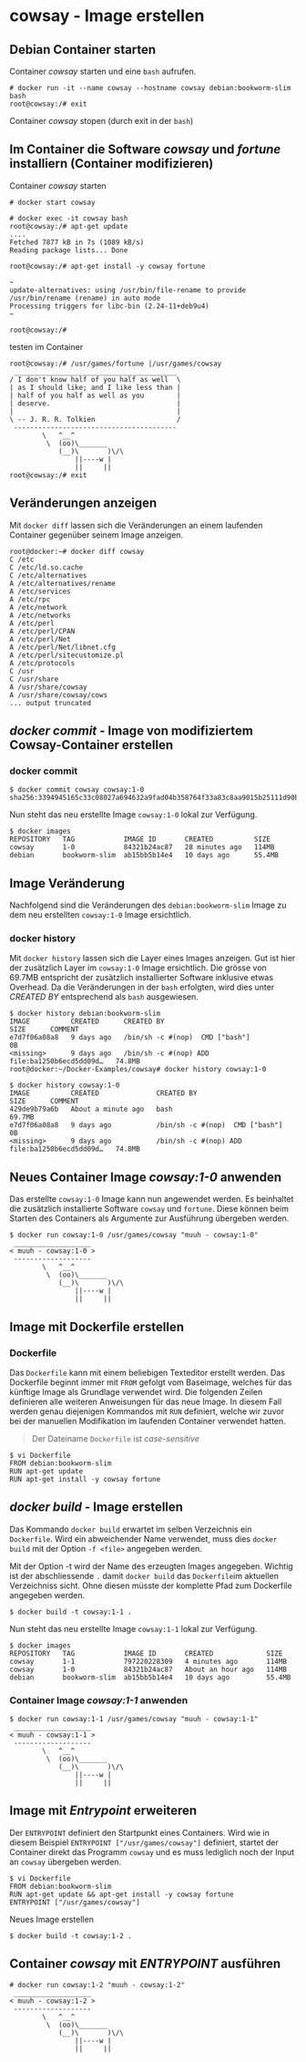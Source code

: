 # cowsay - Image erstellen

## Debian Container starten

Container *cowsay* starten und eine `bash` aufrufen. 

```
# docker run -it --name cowsay --hostname cowsay debian:bookworm-slim bash
root@cowsay:/# exit
```

Container *cowsay* stopen (durch exit in der `bash`)




## Im Container die Software *cowsay* und *fortune* installiern (Container modifizieren)

Container *cowsay* starten

```
# docker start cowsay

# docker exec -it cowsay bash
root@cowsay:/# apt-get update
....
Fetched 7877 kB in 7s (1089 kB/s)
Reading package lists... Done

root@cowsay:/# apt-get install -y cowsay fortune

~
update-alternatives: using /usr/bin/file-rename to provide /usr/bin/rename (rename) in auto mode
Processing triggers for libc-bin (2.24-11+deb9u4) 
~

root@cowsay:/#

```

testen im Container

``` 
root@cowsay:/# /usr/games/fortune |/usr/games/cowsay
 ________________________________________
/ I don't know half of you half as well  \
| as I should like; and I like less than |
| half of you half as well as you        |
| deserve.                               |
|                                        |
\ -- J. R. R. Tolkien                    /
 ----------------------------------------
        \   ^__^
         \  (oo)\_______
            (__)\       )\/\
                ||----w |
                ||     ||
root@cowsay:/# exit
```

## Veränderungen anzeigen

Mit `docker diff` lassen sich die Veränderungen an einem laufenden Container gegenüber seinem Image anzeigen.

```
root@docker:~# docker diff cowsay
C /etc
C /etc/ld.so.cache
C /etc/alternatives
A /etc/alternatives/rename
A /etc/services
A /etc/rpc
A /etc/network
A /etc/networks
A /etc/perl
A /etc/perl/CPAN
A /etc/perl/Net
A /etc/perl/Net/libnet.cfg
A /etc/perl/sitecustomize.pl
A /etc/protocols
C /usr
C /usr/share
A /usr/share/cowsay
A /usr/share/cowsay/cows
... output truncated
```

## *docker commit* - Image von modifiziertem Cowsay-Container erstellen

### docker commit

```
$ docker commit cowsay cowsay:1-0
sha256:3394945165c33c08027a694632a9fad04b358764f33a83c8aa9015b25111d90b
```

Nun steht das neu erstellte Image `cowsay:1-0` lokal zur Verfügung.

```
$ docker images
REPOSITORY   TAG            IMAGE ID       CREATED          SIZE
cowsay       1-0            84321b24ac87   28 minutes ago   114MB
debian       bookworm-slim  ab15bb5b14e4   10 days ago      55.4MB
```

## Image Veränderung

Nachfolgend sind die Veränderungen des `debian:bookworm-slim` Image zu dem neu erstellten `cowsay:1-0` Image ersichtlich.

### docker history

Mit `docker history` lassen sich die Layer eines Images anzeigen. Gut ist hier der zusätzlich Layer  im `cowsay:1-0` Image ersichtlich. Die grösse von 69.7MB entspricht der zusätzlich installierter Software inklusive etwas Overhead. Da die Veränderungen in der `bash` erfolgten, wird dies unter *CREATED BY* entsprechend als `bash` ausgewiesen.

```
$ docker history debian:bookworm-slim
IMAGE          CREATED      CREATED BY                                      SIZE      COMMENT
e7d7f06a08a8   9 days ago   /bin/sh -c #(nop)  CMD ["bash"]                 0B
<missing>      9 days ago   /bin/sh -c #(nop) ADD file:ba1250b6ecd5dd09d…   74.8MB
root@docker:~/Docker-Examples/cowsay# docker history cowsay:1-0

$ docker history cowsay:1-0
IMAGE          CREATED              CREATED BY                                      SIZE      COMMENT
429de9b79a6b   About a minute ago   bash                                            69.7MB
e7d7f06a08a8   9 days ago           /bin/sh -c #(nop)  CMD ["bash"]                 0B
<missing>      9 days ago           /bin/sh -c #(nop) ADD file:ba1250b6ecd5dd09d…   74.8MB
```

## Neues Container Image *cowsay:1-0* anwenden

Das erstellte `cowsay:1-0` Image kann nun angewendet werden. Es beinhaltet die zusätzlich installierte Software `cowsay` und `fortune`. Diese können beim Starten des Containers als Argumente zur Ausführung übergeben werden.

```
$ docker run cowsay:1-0 /usr/games/cowsay "muuh - cowsay:1-0"
 ___________________
< muuh - cowsay:1-0 >
 -------------------
        \   ^__^
         \  (oo)\_______
            (__)\       )\/\
                ||----w |
                ||     ||
```


## Image mit Dockerfile erstellen

### Dockerfile

Das `Dockerfile` kann mit einem beliebigen Texteditor erstellt werden. Das Dockerfile beginnt immer mit `FROM` gefolgt vom Baseimage, welches für das künftige Image als Grundlage verwendet wird. Die folgenden Zeilen definieren alle weiteren Anweisungen für das neue Image. In diesem Fall werden genau diejenigen Kommandos mit `RUN` definiert, welche wir zuvor bei der manuellen Modifikation im laufenden Container verwendet hatten.

> Der Dateiname `Dockerfile` ist *case-sensitive*

```
$ vi Dockerfile
FROM debian:bookworm-slim
RUN apt-get update
RUN apt-get install -y cowsay fortune
```

## *docker build* - Image erstellen

Das Kommando `docker build` erwartet im selben Verzeichnis ein `Dockerfile`. Wird ein abweichender Name verwendet, muss dies `docker build` mit der Option `-f <file>` angegeben werden.

Mit der Option -t wird der Name des erzeugten Images angegeben. Wichtig ist der abschliessende `.` damit `docker build` das `Dockerfile`im aktuellen Verzeichniss sicht. Ohne diesen müsste der komplette Pfad zum Dockerfile angegeben werden.

```
$ docker build -t cowsay:1-1 .
```
Nun steht das neu erstellte Image `cowsay:1-1` lokal zur Verfügung.

```
$ docker images
REPOSITORY   TAG            IMAGE ID       CREATED             SIZE
cowsay       1-1            797220228309   4 minutes ago       114MB
cowsay       1-0            84321b24ac87   About an hour ago   114MB
debian       bookworm-slim  ab15bb5b14e4   10 days ago         55.4MB
```



### Container Image *cowsay:1-1* anwenden

```
$ docker run cowsay:1-1 /usr/games/cowsay "muuh - cowsay:1-1"
 ___________________
< muuh - cowsay:1-1 >
 -------------------
        \   ^__^
         \  (oo)\_______
            (__)\       )\/\
                ||----w |
                ||     ||
```

## Image mit *Entrypoint* erweiteren

Der `ENTRYPOINT` definiert den Startpunkt eines Containers. Wird wie in diesem Beispiel `ENTRYPOINT ["/usr/games/cowsay"]` definiert, startet der Container direkt das Programm `cowsay` und es muss lediglich noch der Input an `cowsay` übergeben werden.

```` 
$ vi Dockerfile
FROM debian:bookworm-slim
RUN apt-get update && apt-get install -y cowsay fortune
ENTRYPOINT ["/usr/games/cowsay"]
```` 

Neues Image erstellen

```
$ docker build -t cowsay:1-2 .
```


## Container *cowsay* mit *ENTRYPOINT* ausführen

```
# docker run cowsay:1-2 "muuh - cowsay:1-2"
 ___________________
< muuh - cowsay:1-2 >
 -------------------
        \   ^__^
         \  (oo)\_______
            (__)\       )\/\
                ||----w |
                ||     ||
```
